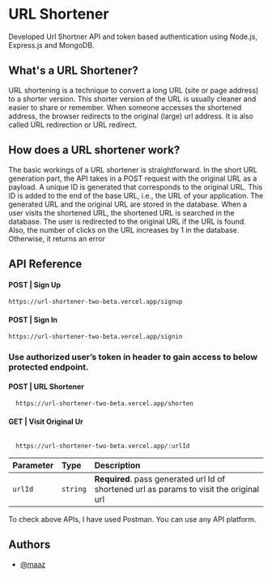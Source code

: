 
# URL Shortener

Developed Url Shortner API and token based authentication using Node.js, Express.js and MongoDB.

## What's a URL Shortener?
URL shortening is a technique to convert a long URL (site or page address) to a shorter version. This shorter version of the URL is usually cleaner and easier to share or remember. When someone accesses the shortened address, the browser redirects to the original (large) url address. It is also called URL redirection or URL redirect.

## How does a URL shortener work?

The basic workings of a URL shortener is straightforward. In the short URL generation part, the API takes in a POST request with the original URL as a payload. A unique ID is generated that corresponds to the original URL. This ID is added to the end of the base URL, i.e., the URL of your application.
The generated URL and the original URL are stored in the database.
When a user visits the shortened URL, the shortened URL is searched in the database. The user is redirected to the original URL if the URL is found. Also, the number of clicks on the URL increases by 1 in the database. Otherwise, it returns an error

## API Reference

#### POST | Sign Up

```http
https://url-shortener-two-beta.vercel.app/signup
```
#### POST | Sign In

```http
https://url-shortener-two-beta.vercel.app/signin
```



### Use authorized user’s token in header to gain access to below protected endpoint.

#### POST | URL Shortener
```http
  https://url-shortener-two-beta.vercel.app/shorten
```


#### GET | Visit Original Ur
```http

  https://url-shortener-two-beta.vercel.app/:urlId
```
| Parameter | Type     | Description                       |
| :-------- | :------- | :-------------------------------- |
| `urlId`      | `string` | **Required**. pass generated url Id of shortened url as params to visit the original url |


To check above APIs, I have used Postman. You can use any API platform.
## Authors

- [@maaz](https://github.com/maaz64)


